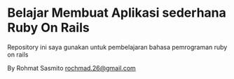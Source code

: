 # Belajar Membuat Aplikasi sederhana Ruby On Rails

Repository ini saya gunakan untuk pembelajaran bahasa pemrograman ruby on rails

By Rohmat Sasmito
rochmad.26@gmail.com

